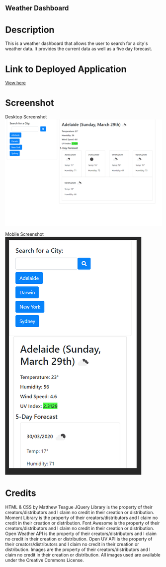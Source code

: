 ## Weather Dashboard

# Description
This is a weather dashboard that allows the user to search for a city's weather data. It provides the current data as well as a five day forecast.

# Link to Deployed Application
[View here](https://trojanface.github.io/weatherdashboard/)

# Screenshot
Desktop Screenshot
![An image of the weather dashboard on desktop.](./desktop.png)

Mobile Screenshot
![An image of the weather dashboard on mobile.](./Mobile.png)

# Credits
HTML & CSS by Matthew Teague
JQuery Library is the property of their creators/distributors and I claim no credit in their creation or distribution.
Moment Library is the property of their creators/distributors and I claim no credit in their creation or distribution.
Font Awesome is the property of their creators/distributors and I claim no credit in their creation or distribution.
Open Weather API is the property of their creators/distributors and I claim no credit in their creation or distribution.
Open UV API is the property of their creators/distributors and I claim no credit in their creation or distribution.
Images are the property of their creators/distributors and I claim no credit in their creation or distribution.
All images used are available under the Creative Commons License.

